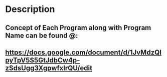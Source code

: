 # Description


Concept of Each Program along with Program Name can be found @:
---
https://docs.google.com/document/d/1JvMdzQIpyTpV5S5GtJdbCw4p-zSdsUgg3XgpwfxlrQU/edit
---

